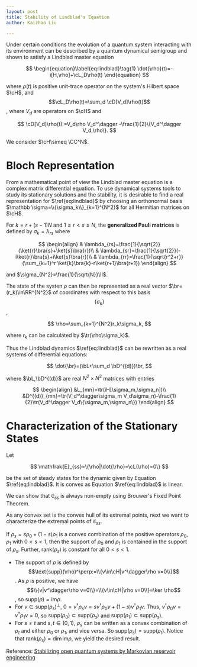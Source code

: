 ```yaml
---
layout: post
title: Stability of Lindblad's Equation
author: Kaizhao Liu

---
```




Under certain conditions the evolution of a quantum system interacting with its environment can be described by a quantum dynamical semigroup and shown to satisfy a Lindblad master equation

$$
\begin{equation}\label{eq:lindblad}\tag{1}
    \dot{\rho}(t)=-i[H,\rho]+\cL_D\rho(t) 
\end{equation}
$$

where $\rho(t)$ is positive unit-trace operator on the system's Hilbert space $\cH$, and $$\cL_D\rho(t)=\sum_d \cD[V_d]\rho(t)$$, where $V_d$ are operators on $\cH$ and 

$$
\cD[V_d]\rho(t):=V_d\rho V_d^\dagger -\frac{1}{2}\{V_d^\dagger V_d,\rho\}.
$$

We consider $\cH\simeq \CC^N$.

# Bloch Representation

From a mathematical point of view the Lindblad master equation is a complex matrix differential equation.
To use dynamical systems tools to study its stationary solutions and the stability, it is desirable to find a real representation for $\ref{eq:lindblad}$
by choosing an orthonormal basis $\mathbb \sigma=\\{\sigma_k\\}_{k=1}^{N^2}$ for all Hermitian matrices on $\cH$.

For $k=r+(s-1)N$ and $1\leq r<s\leq N$, the **generalized Pauli matrices** is defined by $\sigma_k=\lambda_{rs}$ where

$$
\begin{align}
    & \lambda_{rs}=\frac{1}{\sqrt{2}}(\ket{r}\bra{s}+\ket{s}\bra{r})\\
    & \lambda_{sr}=\frac{1}{\sqrt{2}}(-i\ket{r}\bra{s}+i\ket{s}\bra{r})\\
    & \lambda_{rr}=\frac{1}{\sqrt{r^2+r}}(\sum_{k=1}^r \ket{k}\bra{k}-r\ket{r+1}\bra{r+1})
\end{align}
$$

and $\sigma_{N^2}=\frac{1}{\sqrt{N}}\II$.

The state of the systen $\rho$ can then be represented as a real vector $\br=(r_k)\in\RR^{N^2}$ of coordinates with respect to this basis $$\{\sigma_k\}$$,

$$
\rho=\sum_{k=1}^{N^2}r_k\sigma_k,
$$

where $r_k$ can be calculated by $\tr(\rho\sigma_k)$.

Thus the Lindblad dynamics $\ref{eq:lindblad}$ can be rewritten as a real systems of differential equations:

$$
\dot{\br}=(\bL+\sum_d \bD^{(d)})\br,
$$

where $\bL,\bD^{(d)}$ are real $N^2\times N^2$ matrices with entries

$$
\begin{align}
    &L_{mn}=\tr(iH[\sigma_m,\sigma_n])\\
    &D^{(d)}_{mn}=\tr(V_d^\dagger\sigma_m V_d\sigma_n)-\frac{1}{2}\tr(V_d^\dagger V_d\{\sigma_m,\sigma_n\})
\end{align}
$$

# Characterization of the Stationary States

Let

$$
\mathfrak{E}_{ss}=\{\rho|\dot{\rho}=\cL(\rho)=0\}
$$

be the set of steady states for the dynamic given by Equation $\ref{eq:lindblad}$.
It is convex as Equation $\ref{eq:lindblad}$ is linear.

We can show that $\mathfrak{E}_{ss}$ is always non-empty using Brouwer's Fixed Point Theorem.

As any convex set is the convex hull of its extremal points,
next we want to characterize the extremal points of $\mathfrak{E}_{ss}$.

If $\rho_s=s\rho_0+(1-s)\rho_1$ is a convex combination of the positive operators $\rho_0,\rho_1$ with $0<s<1$,
then the support of $\rho_0$ and $\rho_1$ is contained in the support of $\rho_s$. Further, $\text{rank}(\rho_s)$ is constant for all $0<s<1$.
- The support of $\rho$ is defined by $$\text{supp}(\rho)^\perp:=\\{v\in\cH|v^\dagger\rho v=0\\}$$. As $\rho$ is positive, we have $$\\{v|v^\dagger\rho v=0\\}=\\{v\in\cH|\rho v=0\\}=\ker \rho$$, so $\text{supp}(\rho)=\text{im}\rho$.
- For $v\in \text{supp}(\rho_s)^\perp$, $0=v^\dagger\rho_s v = s v^\dagger\rho_0 v + (1-s)v^\dagger\rho_1 v$. Thus, $v^\dagger\rho_0 v=v^\dagger\rho_1 v=0$, so $\text{supp}(\rho_0)\subset\text{supp}(\rho_s)$ and $\text{supp}(\rho_1)\subset\text{supp}(\rho_s)$.
- For $s\neq t$ and $s,t\in (0,1)$, $\rho_s$ can be written as a convex combination of $\rho_t$ and either $\rho_0$ or $\rho_1$, and vice versa. So $\text{supp}(\rho_s)=\text{supp}(\rho_t)$. Notice that $\text{rank}(\rho_s)=\dim\text{im}\rho$, we yield the desired result.


Reference: [Stabilizing open quantum systems by Markovian reservoir engineering
](https://journals.aps.org/pra/abstract/10.1103/PhysRevA.81.062306)